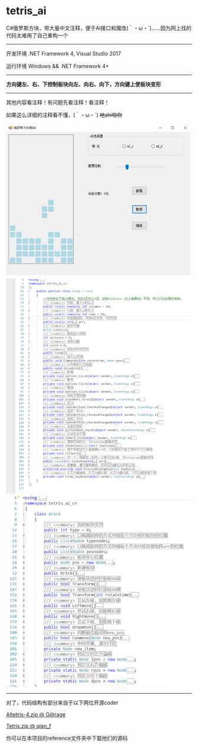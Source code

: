 # tetris_ai

C#俄罗斯方块，带大量中文注释，便于AI接口和魔改(｀・ω・´)……因为网上找的代码太难用了自己重构一个

--------
开发环境 .NET Framework 4, Visual Studio 2017

运行环境 Windows && .NET Framework 4+

------------

**方向键左、右、下控制板块向左、向右、向下，方向键上使板块变形**

------------

其他内容看注释！有问题先看注释！看注释！

如果这么详细的注释看不懂，(｀・ω・´) <del>吔shi啦你</del>

![界面截图](./1.png)
![界面截图](./2.png)
![界面截图](./3.png)

---------------------
对了，代码结构有部分来自于以下两位开源coder

[AItetris-4.zip @ G@rage](http://xianka.luobotou.org/?p=103)

[Tetris.zip @ qian_f](https://blog.csdn.net/qian_f/article/details/19758671)

你可以在本项目的reference文件夹中下载他们的源码